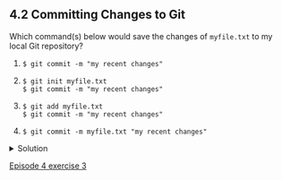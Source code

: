 
## 4.2 Committing Changes to Git

Which command(s) below would save the changes of ```myfile.txt``` to my local Git repository?

<ol>
  <li>
    <pre><code>$ git commit -m "my recent changes"</code></pre>
  </li>
  <li>
    <pre><code>$ git init myfile.txt
$ git commit -m "my recent changes"</code></pre>
  </li>
  <li>
    <pre><code>$ git add myfile.txt
$ git commit -m "my recent changes"</code></pre>
  </li>
  <li>
    <pre><code>$ git commit -m myfile.txt "my recent changes"</code></pre>
  </li>
</ol>

<details>
  <summary>
    Solution
  </summary>
  
  <ol>
    <li>Would only create a commit if files have already been staged.</li>
    <li>Would try to create a new repository.</li>
    <li>Is correct: first add the file to the staging area, then commit.</li>
    <li>Would try to commit a file “my recent changes” with the message <code>myfile.txt</code>.</li>
  </ol>
  
  </details>

[Episode 4 exercise 3](episode4_ex3.md)
